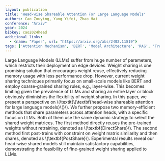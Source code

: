 ```yaml
---
layout: publication
title: 'Head-wise Shareable Attention For Large Language Models'
authors: Cao Zouying, Yang Yifei, Zhao Hai
conference: "Arxiv"
year: 2024
bibkey: cao2024head
additional_links:
  - {name: "Paper", url: "https://arxiv.org/abs/2402.11819"}
tags: ['Attention Mechanism', 'BERT', 'Model Architecture', 'RAG', 'Training Techniques', 'Uncategorized']
---
```

Large Language Models (LLMs) suffer from huge number of parameters, which restricts their deployment on edge devices. Weight sharing is one promising solution that encourages weight reuse, effectively reducing memory usage with less performance drop. However, current weight sharing techniques primarily focus on small-scale models like BERT and employ coarse-grained sharing rules, e.g., layer-wise. This becomes limiting given the prevalence of LLMs and sharing an entire layer or block obviously diminishes the flexibility of weight sharing. In this paper, we present a perspective on \\(\textit{\\)\textbf\{head-wise shareable attention for large language models\}\\(}\\). We further propose two memory-efficient methods that share parameters across attention heads, with a specific focus on LLMs. Both of them use the same dynamic strategy to select the shared weight matrices. The first method directly reuses the pre-trained weights without retraining, denoted as \\(\textbf{DirectShare}\\). The second method first post-trains with constraint on weight matrix similarity and then shares, denoted as \\(\textbf{PostShare}\\). Experimental results reveal our head-wise shared models still maintain satisfactory capabilities, demonstrating the feasibility of fine-grained weight sharing applied to LLMs.
